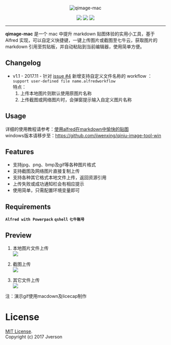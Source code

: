 
<div align=center>
    <p><img src="https://jverson.oss-cn-beijing.aliyuncs.com/201711271735_182.png" alt="qimage-mac"/></p>
    <a target="_blank" href="https://travis-ci.org/cdoco/grank" title="platform"><img src="https://img.shields.io/badge/platform-osx--64-lightgrey.svg"></a>
    <a target="_blank" href="https://github.com/jiwenxing/qiniu-image-tool/archive/v1.1-release.zip" title="download"><img src="https://img.shields.io/badge/download-3.43M%20v1.1-green.svg"></a>
    <a target="_blank" href="https://opensource.org/licenses/MIT" title="License: MIT"><img src="https://img.shields.io/badge/License-MIT-blue.svg"></a>
</div>

___

**qimage-mac** 是一个 mac 中提升 markdown 贴图体验的实用小工具，基于 Alfred 实现，可以自定义快捷键，一键上传图片或截图至七牛云，获取图片的 markdown 引用至剪贴板，并自动粘贴到当前编辑器，使用简单方便。

## Changelog

- v1.1 - 2017.11 - 针对 [issue #4](https://github.com/jiwenxing/qiniu-image-tool/issues/4) 新增支持自定义文件名称的 workflow ：`support user-defined file name.alfredworkflow`    
特点：
  1. 上传本地图片则默认使用原图片名称
  2. 上传截图或网络图片时，会弹窗提示输入自定义图片名称

## Usage
详细的使用教程请参考：[使用alfred在markdown中愉快的贴图](http://jverson.com/2017/04/28/alfred-qiniu-upload/)     
windows版本请移步至：https://github.com/jiwenxing/qiniu-image-tool-win


## Features
- 支持jpg、png、bmp及gif等各种图片格式
- 支持截图及网络图片直接复制上传
- 支持各种其它格式本地文件上传，返回资源引用
- 上传失败或成功通知栏会有相应提示
- 使用简单，只需配置环境变量即可

## Requirements
**`Alfred with Powerpack`** **`qshell`** **`七牛账号`**

## Preview
1. 本地图片文件上传 <br/>
![](https://raw.githubusercontent.com/jiwenxing/qiniu-image-tool/master/res/local.gif)

2. 截图上传  <br/>
![](https://github.com/jiwenxing/qiniu-image-tool/blob/master/res/paste.gif?raw=true)

3. 其它文件上传  <br/>
![](https://raw.githubusercontent.com/jiwenxing/qiniu-image-tool/master/res/file.gif)



注：演示gif使用macdown及licecap制作


# License
[MIT License](https://raw.githubusercontent.com/jiwenxing/qiniu-image-tool/master/LICENSE).     
Copyright (c) 2017 Jverson






